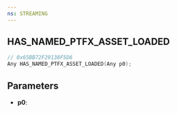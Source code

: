```yaml
---
ns: STREAMING
---
```

## HAS_NAMED_PTFX_ASSET_LOADED

```c
// 0x65BB72F29138F5D6
Any HAS_NAMED_PTFX_ASSET_LOADED(Any p0);
```

## Parameters
* **p0**:
